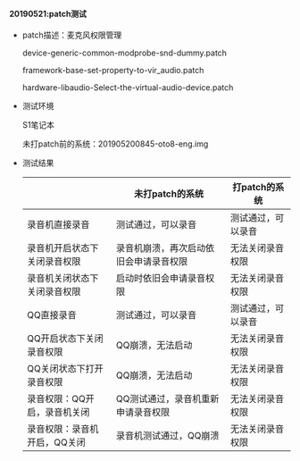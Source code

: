 #### 20190521:patch测试

- patch描述：麦克风权限管理

  device-generic-common-modprobe-snd-dummy.patch

  framework-base-set-property-to-vir_audio.patch

  hardware-libaudio-Select-the-virtual-audio-device.patch

- 测试环境

  S1笔记本

  未打patch前的系统：201905200845-oto8-eng.img

- 测试结果

  |                              | 未打patch的系统                        | 打patch的系统      |
  | ---------------------------- | -------------------------------------- | ------------------ |
  | 录音机直接录音               | 测试通过，可以录音                     | 测试通过，可以录音 |
  | 录音机开启状态下关闭录音权限 | 录音机崩溃，再次启动依旧会申请录音权限 | 无法关闭录音权限   |
  | 录音机关闭状态下关闭录音权限 | 启动时依旧会申请录音权限               | 无法关闭录音权限   |
  | QQ直接录音                   | 测试通过，可以录音                     | 测试通过，可以录音 |
  | QQ开启状态下关闭录音权限     | QQ崩溃，无法启动                       | 无法关闭录音权限   |
  | QQ关闭状态下打开录音权限     | QQ崩溃，无法启动                       | 无法关闭录音权限   |
  | 录音权限：QQ开启，录音机关闭 | QQ测试通过，录音机重新申请录音权限     | 无法关闭录音权限   |
  | 录音权限：录音机开启，QQ关闭 | 录音机测试通过，QQ崩溃                 | 无法关闭录音权限   |
  

  

